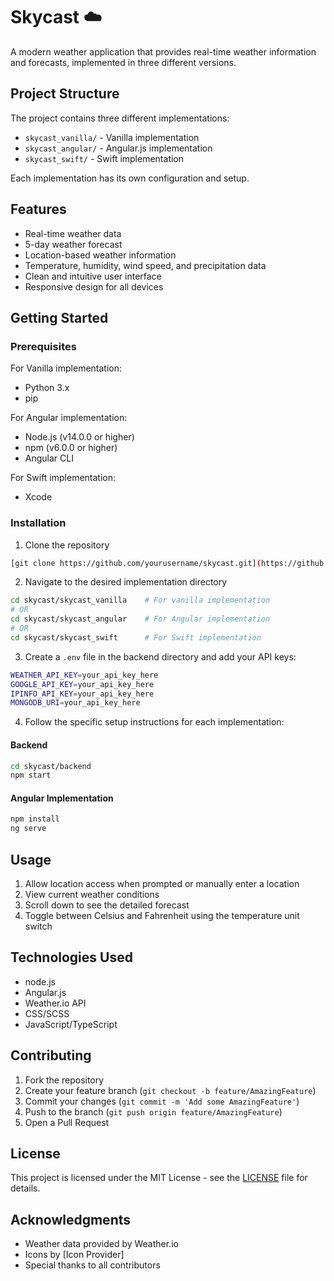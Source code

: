 # Skycast ☁️

A modern weather application that provides real-time weather information and forecasts, implemented in three different versions.

## Project Structure

The project contains three different implementations:

- `skycast_vanilla/` - Vanilla implementation
- `skycast_angular/` - Angular.js implementation
- `skycast_swift/` - Swift implementation

Each implementation has its own configuration and setup.

## Features

- Real-time weather data
- 5-day weather forecast
- Location-based weather information
- Temperature, humidity, wind speed, and precipitation data
- Clean and intuitive user interface
- Responsive design for all devices

## Getting Started

### Prerequisites

For Vanilla implementation:

- Python 3.x
- pip

For Angular implementation:

- Node.js (v14.0.0 or higher)
- npm (v6.0.0 or higher)
- Angular CLI

For Swift implementation:

- Xcode

### Installation

1. Clone the repository

```bash
[git clone https://github.com/yourusername/skycast.git](https://github.com/xxxLEVIxxx/SkyCast.git)
```

2. Navigate to the desired implementation directory

```bash
cd skycast/skycast_vanilla    # For vanilla implementation
# OR
cd skycast/skycast_angular    # For Angular implementation
# OR
cd skycast/skycast_swift      # For Swift implementation
```

3. Create a `.env` file in the backend directory and add your API keys:

```bash
WEATHER_API_KEY=your_api_key_here
GOOGLE_API_KEY=your_api_key_here
IPINFO_API_KEY=your_api_key_here
MONGODB_URI=your_api_key_here 
```

4. Follow the specific setup instructions for each implementation:

#### Backend

```bash
cd skycast/backend
npm start
```

#### Angular Implementation

```bash
npm install
ng serve
```


## Usage

1. Allow location access when prompted or manually enter a location
2. View current weather conditions
3. Scroll down to see the detailed forecast
4. Toggle between Celsius and Fahrenheit using the temperature unit switch

## Technologies Used

- node.js
- Angular.js
- Weather.io API
- CSS/SCSS
- JavaScript/TypeScript

## Contributing

1. Fork the repository
2. Create your feature branch (`git checkout -b feature/AmazingFeature`)
3. Commit your changes (`git commit -m 'Add some AmazingFeature'`)
4. Push to the branch (`git push origin feature/AmazingFeature`)
5. Open a Pull Request

## License

This project is licensed under the MIT License - see the [LICENSE](LICENSE) file for details.


## Acknowledgments

- Weather data provided by Weather.io
- Icons by [Icon Provider]
- Special thanks to all contributors
